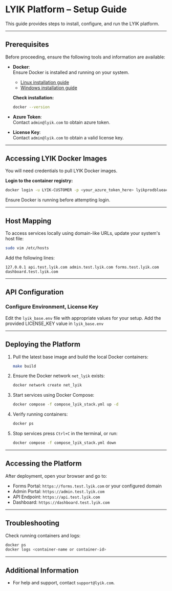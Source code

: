 # LYIK Platform – Setup Guide

This guide provides steps to install, configure, and run the LYIK platform.

---

## Prerequisites

Before proceeding, ensure the following tools and information are available:

- **Docker**:  
  Ensure Docker is installed and running on your system.

  - [Linux installation guide](https://docs.sevenbridges.com/docs/install-docker-on-linux)  
  - [Windows installation guide](https://docs.sevenbridges.com/docs/install-docker-on-windows)

  **Check installation:**
  ```bash
  docker --version
  ```

- **Azure Token**:  
  Contact `admin@lyik.com` to obtain azure token.

- **License Key**:  
  Contact `admin@lyik.com` to obtain a valid license key.

---

## Accessing LYIK Docker Images

You will need credentials to pull LYIK Docker images.

**Login to the container registry:**
```bash
docker login -u LYIK-CUSTOMER -p <your_azure_token_here> lyikprodblueacr.azurecr.io
```

Ensure Docker is running before attempting login.

---

## Host Mapping

To access services locally using domain-like URLs, update your system's host file:

```bash
sudo vim /etc/hosts
```

Add the following lines:

```
127.0.0.1 api.test.lyik.com admin.test.lyik.com forms.test.lyik.com dashboard.test.lyik.com
```

---


## API Configuration

### Configure Environment, License Key

Edit the `lyik_base.env` file with appropriate values for your setup.
Add the provided LICENSE_KEY value in `lyik_base.env`

---

## Deploying the Platform

1. Pull the latest base image and build the local Docker containers:
   ```bash
   make build
   ```

2. Ensure the Docker network `net_lyik` exists:
   ```bash
   docker network create net_lyik
   ```

3. Start services using Docker Compose:
   ```bash
   docker compose -f compose_lyik_stack.yml up -d
   ```

4. Verify running containers:
   ```bash
   docker ps
   ```

5. Stop services press `Ctrl+C` in the terminal, or run:
   ```bash
   docker compose -f compose_lyik_stack.yml down
   ```

---

## Accessing the Platform

After deployment, open your browser and go to:

- Forms Portal: `https://forms.test.lyik.com` or your configured domain
- Admin Portal: `https://admin.test.lyik.com`
- API Endpoint: `https://api.test.lyik.com`
- Dashboard: `https://dashboard.test.lyik.com`

---

## Troubleshooting

Check running containers and logs:

```bash
docker ps
docker logs <container-name or container-id>
```

---

## Additional Information

- For help and support, contact `support@lyik.com`.